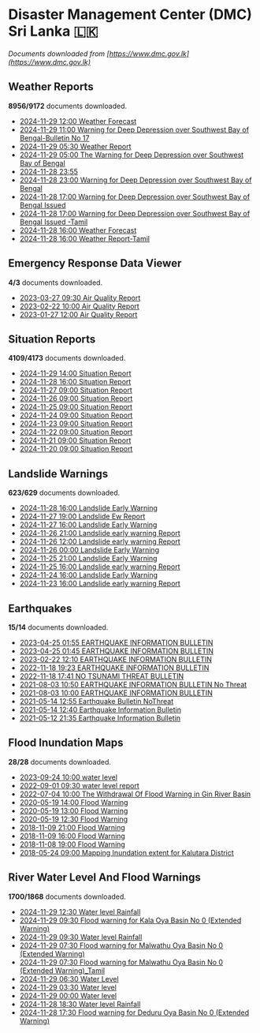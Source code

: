 # Disaster Management Center (DMC) Sri Lanka :sri_lanka:

*Documents downloaded from [https://www.dmc.gov.lk](https://www.dmc.gov.lk)*

## Weather Reports

**8956/9172** documents downloaded.

* [2024-11-29 12:00 Weather Forecast](data/weather-reports/20241129.1200.weather-forecast.pdf)
* [2024-11-29 11:00 Warning for Deep Depression over Southwest Bay of Bengal-Bulletin No 17](data/weather-reports/20241129.1100.warning-for-deep-depression-over-southwest-bay-of-bengalbulletin-no-17.pdf)
* [2024-11-29 05:30 Weather Report](data/weather-reports/20241129.0530.weather-report.pdf)
* [2024-11-29 05:00 The Warning for Deep Depression over Southwest Bay of Bengal](data/weather-reports/20241129.0500.the-warning-for-deep-depression-over-southwest-bay-of-bengal.pdf)
* [2024-11-28 23:55 ](data/weather-reports/20241128.2355..pdf)
* [2024-11-28 23:00 Warning for Deep Depression over Southwest Bay of Bengal](data/weather-reports/20241128.2300.warning-for-deep-depression-over-southwest-bay-of-bengal.pdf)
* [2024-11-28 17:00 Warning for Deep Depression over Southwest Bay of Bengal Issued](data/weather-reports/20241128.1700.warning-for-deep-depression-over-southwest-bay-of-bengal-issued.pdf)
* [2024-11-28 17:00 Warning for Deep Depression over Southwest Bay of Bengal Issued -Tamil](data/weather-reports/20241128.1700.warning-for-deep-depression-over-southwest-bay-of-bengal-issued-tamil.pdf)
* [2024-11-28 16:00 Weather Forecast](data/weather-reports/20241128.1600.weather-forecast.pdf)
* [2024-11-28 16:00 Weather Report-Tamil](data/weather-reports/20241128.1600.weather-reporttamil.pdf)

## Emergency Response Data Viewer

**4/3** documents downloaded.

* [2023-03-27 09:30 Air Quality Report](data/emergency-response-data-viewer/20230327.0930.air-quality-report.pdf)
* [2023-02-22 10:00 Air Quality Report](data/emergency-response-data-viewer/20230222.1000.air-quality-report.pdf)
* [2023-01-27 12:00 Air Quality Report](data/emergency-response-data-viewer/20230127.1200.air-quality-report.pdf)

## Situation Reports

**4109/4173** documents downloaded.

* [2024-11-29 14:00 Situation Report](data/situation-reports/20241129.1400.situation-report.pdf)
* [2024-11-28 16:00 Situation Report](data/situation-reports/20241128.1600.situation-report.pdf)
* [2024-11-27 09:00 Situation Report](data/situation-reports/20241127.0900.situation-report.pdf)
* [2024-11-26 09:00 Situation Report](data/situation-reports/20241126.0900.situation-report.pdf)
* [2024-11-25 09:00 Situation Report](data/situation-reports/20241125.0900.situation-report.pdf)
* [2024-11-24 09:00 Situation Report](data/situation-reports/20241124.0900.situation-report.pdf)
* [2024-11-23 09:00 Situation Report](data/situation-reports/20241123.0900.situation-report.pdf)
* [2024-11-22 09:00 Situation Report](data/situation-reports/20241122.0900.situation-report.pdf)
* [2024-11-21 09:00 Situation Report](data/situation-reports/20241121.0900.situation-report.pdf)
* [2024-11-20 09:00 Situation Report](data/situation-reports/20241120.0900.situation-report.pdf)

## Landslide Warnings

**623/629** documents downloaded.

* [2024-11-28 16:00 Landslide Early Warning](data/landslide-warnings/20241128.1600.landslide-early-warning.pdf)
* [2024-11-27 19:00 Landslide Ew Report](data/landslide-warnings/20241127.1900.landslide-ew-report.pdf)
* [2024-11-27 16:00 Landslide Early Warning](data/landslide-warnings/20241127.1600.landslide-early-warning.pdf)
* [2024-11-26 21:00 Landslide early warning Report](data/landslide-warnings/20241126.2100.landslide-early-warning-report.pdf)
* [2024-11-26 12:00 Landslide early warning Report](data/landslide-warnings/20241126.1200.landslide-early-warning-report.pdf)
* [2024-11-26 00:00 Landslide Early Warning](data/landslide-warnings/20241126.0000.landslide-early-warning.pdf)
* [2024-11-25 21:00 Landslide Early Warning](data/landslide-warnings/20241125.2100.landslide-early-warning.pdf)
* [2024-11-25 16:00 Landslide early warning Report](data/landslide-warnings/20241125.1600.landslide-early-warning-report.pdf)
* [2024-11-24 16:00 Landslide Early Warning](data/landslide-warnings/20241124.1600.landslide-early-warning.pdf)
* [2024-11-23 16:00 Landslide early warning Report](data/landslide-warnings/20241123.1600.landslide-early-warning-report.pdf)

## Earthquakes

**15/14** documents downloaded.

* [2023-04-25 01:55 EARTHQUAKE INFORMATION BULLETIN](data/earthquakes/20230425.0155.earthquake-information-bulletin.pdf)
* [2023-04-25 01:45 EARTHQUAKE INFORMATION BULLETIN](data/earthquakes/20230425.0145.earthquake-information-bulletin.pdf)
* [2023-02-22 12:10 EARTHQUAKE INFORMATION BULLETIN](data/earthquakes/20230222.1210.earthquake-information-bulletin.pdf)
* [2022-11-18 19:23 EARTHQUAKE INFORMATION BULLETIN](data/earthquakes/20221118.1923.earthquake-information-bulletin.pdf)
* [2022-11-18 17:41 NO TSUNAMI THREAT BULLETIN](data/earthquakes/20221118.1741.no-tsunami-threat-bulletin.pdf)
* [2021-08-03 10:50 EARTHQUAKE INFORMATION BULLETIN No Threat](data/earthquakes/20210803.1050.earthquake-information-bulletin-no-threat.pdf)
* [2021-08-03 10:00 EARTHQUAKE INFORMATION BULLETIN](data/earthquakes/20210803.1000.earthquake-information-bulletin.pdf)
* [2021-05-14 12:55 Earthquake Bulletin NoThreat](data/earthquakes/20210514.1255.earthquake-bulletin-nothreat.pdf)
* [2021-05-14 12:40 Earthquake Information Bulletin](data/earthquakes/20210514.1240.earthquake-information-bulletin.pdf)
* [2021-05-12 21:35 Earthquake Information Bulletin](data/earthquakes/20210512.2135.earthquake-information-bulletin.pdf)

## Flood Inundation Maps

**28/28** documents downloaded.

* [2023-09-24 10:00 water level](data/flood-inundation-maps/20230924.1000.water-level.pdf)
* [2022-09-01 09:30 water level report](data/flood-inundation-maps/20220901.0930.water-level-report.pdf)
* [2022-07-04 10:00 The Withdrawal Of Flood Warning in Gin River Basin](data/flood-inundation-maps/20220704.1000.the-withdrawal-of-flood-warning-in-gin-river-basin.pdf)
* [2020-05-19 14:00 Flood Warning](data/flood-inundation-maps/20200519.1400.flood-warning.pdf)
* [2020-05-19 13:00 Flood Warning](data/flood-inundation-maps/20200519.1300.flood-warning.pdf)
* [2020-05-19 12:30 Flood Warning](data/flood-inundation-maps/20200519.1230.flood-warning.pdf)
* [2018-11-09 21:00 Flood Warning](data/flood-inundation-maps/20181109.2100.flood-warning.PDF)
* [2018-11-09 16:00 Flood Warning](data/flood-inundation-maps/20181109.1600.flood-warning.PDF)
* [2018-11-08 19:00 Flood Warning](data/flood-inundation-maps/20181108.1900.flood-warning.PDF)
* [2018-05-24 09:00 Mapping Inundation extent for Kalutara District](data/flood-inundation-maps/20180524.0900.mapping-inundation-extent-for-kalutara-district.pdf)

## River Water Level And Flood Warnings

**1700/1868** documents downloaded.

* [2024-11-29 12:30 Water level  Rainfall](data/river-water-level-and-flood-warnings/20241129.1230.water-level-rainfall.jpg)
* [2024-11-29 09:30 Flood warning for Kala Oya Basin  No 0  (Extended Warning)](data/river-water-level-and-flood-warnings/20241129.0930.flood-warning-for-kala-oya-basin-no-0-extended-warning.pdf)
* [2024-11-29 09:30 Water level  Rainfall](data/river-water-level-and-flood-warnings/20241129.0930.water-level-rainfall.jpg)
* [2024-11-29 07:30 Flood warning for Malwathu Oya Basin  No 0  (Extended Warning)](data/river-water-level-and-flood-warnings/20241129.0730.flood-warning-for-malwathu-oya-basin-no-0-extended-warning.pdf)
* [2024-11-29 07:30 Flood warning for Malwathu Oya Basin  No 0  (Extended Warning)_Tamil](data/river-water-level-and-flood-warnings/20241129.0730.flood-warning-for-malwathu-oya-basin-no-0-extended-warning_tamil.pdf)
* [2024-11-29 06:30 Water Level](data/river-water-level-and-flood-warnings/20241129.0630.water-level.jpg)
* [2024-11-29 03:30 Water level](data/river-water-level-and-flood-warnings/20241129.0330.water-level.jpg)
* [2024-11-29 00:00 Water level](data/river-water-level-and-flood-warnings/20241129.0000.water-level.jpg)
* [2024-11-28 18:30 Water level  Rainfall](data/river-water-level-and-flood-warnings/20241128.1830.water-level-rainfall.jpg)
* [2024-11-28 17:30 Flood warning for Deduru Oya Basin  No 0  (Extended Warning)](data/river-water-level-and-flood-warnings/20241128.1730.flood-warning-for-deduru-oya-basin-no-0-extended-warning.pdf)
